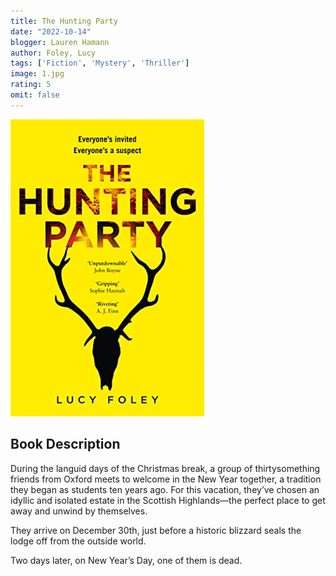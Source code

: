 ```yaml
---
title: The Hunting Party 
date: "2022-10-14"
blogger: Lauren Hamann
author: Foley, Lucy
tags: ['Fiction', 'Mystery', 'Thriller']
image: 1.jpg
rating: 5
omit: false
---
```


![Book Cover](1.jpg)

## Book Description

During the languid days of the Christmas break, a group of thirtysomething friends from Oxford meets to welcome in the New Year together, a tradition they began as students ten years ago. For this vacation, they’ve chosen an idyllic and isolated estate in the Scottish Highlands—the perfect place to get away and unwind by themselves.

They arrive on December 30th, just before a historic blizzard seals the lodge off from the outside world.

Two days later, on New Year’s Day, one of them is dead.